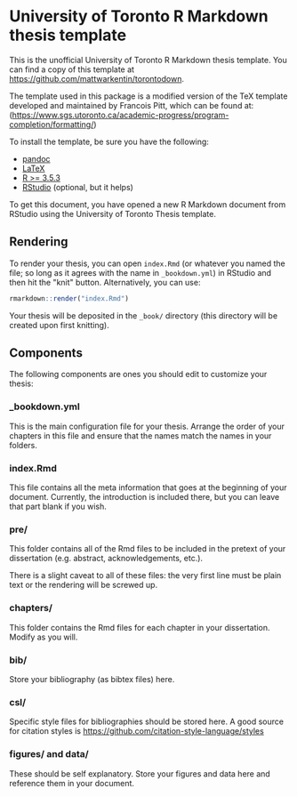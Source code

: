 # University of Toronto R Markdown thesis template

This is the unofficial University of Toronto R Markdown thesis template. You 
can find a copy of this template at https://github.com/mattwarkentin/torontodown.

The template used in this package is a modified version of the TeX template developed and maintained by Francois Pitt, which can be found at: (https://www.sgs.utoronto.ca/academic-progress/program-completion/formatting/)

To install the template, be sure you have the following:

 - [pandoc][0]
 - [LaTeX][1]
 - [R >= 3.5.3][2]
 - [RStudio][3] (optional, but it helps)

To get this document, you have opened a new R Markdown document from RStudio
using the University of Toronto Thesis template.

## Rendering

To render your thesis, you can open `index.Rmd` (or whatever you named the file; so long as it agrees with the name in `_bookdown.yml`) in RStudio and then hit the "knit" button. Alternatively, you can use:

```r
rmarkdown::render("index.Rmd")
```

Your thesis will be deposited in the `_book/` directory (this directory will be created upon first knitting).

## Components

The following components are ones you should edit to customize your thesis:

### _bookdown.yml

This is the main configuration file for your thesis. Arrange the order of your
chapters in this file and ensure that the names match the names in your folders.

### index.Rmd

This file contains all the meta information that goes at the beginning of your
document. Currently, the introduction is included there, but you can leave that
part blank if you wish. 

### pre/

This folder contains all of the Rmd files to be included in the pretext of your
dissertation (e.g. abstract, acknowledgements, etc.).

There is a slight caveat to all of these files: the very first line must be 
plain text or the rendering will be screwed up.

### chapters/

This folder contains the Rmd files for each chapter in your dissertation. Modify
as you will.

### bib/

Store your bibliography (as bibtex files) here.

### csl/

Specific style files for bibliographies should be stored here. A good source for
citation styles is https://github.com/citation-style-language/styles

### figures/ and data/

These should be self explanatory. Store your figures and data here and reference
them in your document. 


 [0]: http://pandoc.org/
 [1]: https://www.latex-project.org/get/
 [2]: https://r-project.org
 [3]: https://rstudio.org
